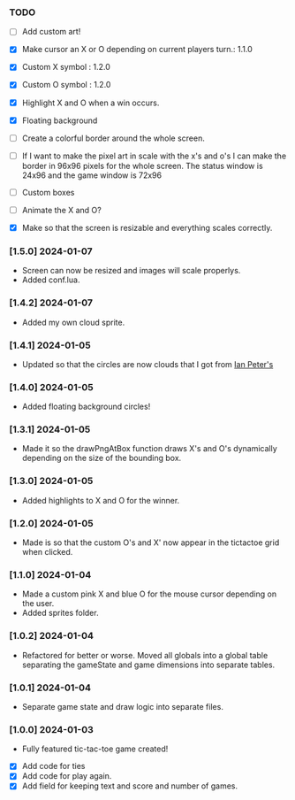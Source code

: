
### TODO

- [ ] Add custom art!
 - [x] Make cursor an X or O depending on current players turn.: 1.1.0
 - [x] Custom X symbol : 1.2.0
 - [x] Custom O symbol : 1.2.0
 - [x] Highlight X and O when a win occurs.
 - [x] Floating background
 - [ ] Create a colorful border around the whole screen.
  - [ ] If I want to make the pixel art in scale with the x's and o's I can make the border
        in 96x96 pixels for the whole screen.
        The status window is 24x96 and the game window is 72x96 
 - [ ] Custom boxes
 - [ ] Animate the X and O?

- [x] Make so that the screen is resizable and everything scales correctly.

### [1.5.0] 2024-01-07

- Screen can now be resized and images will scale properlys.
- Added conf.lua.

### [1.4.2] 2024-01-07

- Added my own cloud sprite.

### [1.4.1] 2024-01-05

- Updated so that the circles are now clouds that I got from [Ian Peter's](https://opengameart.org/content/cloud-2)

### [1.4.0] 2024-01-05

- Added floating background circles!

### [1.3.1] 2024-01-05

- Made it so the drawPngAtBox function draws X's and O's dynamically depending on the size
  of the bounding box.

### [1.3.0] 2024-01-05

- Added highlights to X and O for the winner.

### [1.2.0] 2024-01-05

- Made is so that the custom O's and X' now appear in the tictactoe grid when clicked.

### [1.1.0] 2024-01-04

- Made a custom pink X and blue O for the mouse cursor depending on the user.
- Added sprites folder.

### [1.0.2] 2024-01-04

- Refactored for better or worse. Moved all globals into a global table separating the gameState and 
  game dimensions into separate tables.

### [1.0.1] 2024-01-04

- Separate game state and draw logic into separate files. 

### [1.0.0] 2024-01-03

- Fully featured tic-tac-toe game created!

- [x] Add code for ties
- [x] Add code for play again.
- [x] Add field for keeping text and score and number of games.